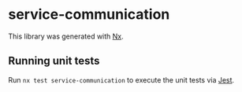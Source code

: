 # service-communication

This library was generated with [Nx](https://nx.dev).

## Running unit tests

Run `nx test service-communication` to execute the unit tests via [Jest](https://jestjs.io).

